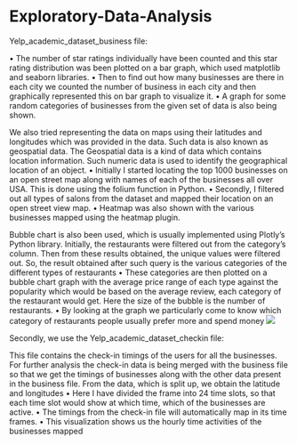 # Exploratory-Data-Analysis
Yelp_academic_dataset_business file:

• The number of star ratings individually have been counted and this star rating distribution was been plotted on a bar graph, which used matplotlib and seaborn libraries. • Then to find out how many businesses are there in each city we counted the number of business in each city and then graphically represented this on bar graph to visualize it. • A graph for some random categories of businesses from the given set of data is also being shown.

We also tried representing the data on maps using their latitudes and longitudes which was provided in the data. Such data is also known as geospatial data. The Geospatial data is a kind of data which contains location information. Such numeric data is used to identify the geographical location of an object. • Initially I started locating the top 1000 businesses on an open street map along with names of each of the businesses all over USA. This is done using the folium function in Python. • Secondly, I filtered out all types of salons from the dataset and mapped their location on an open street view map. • Heatmap was also shown with the various businesses mapped using the heatmap plugin.


Bubble chart is also been used, which is usually implemented using Plotly’s Python library. Initially, the restaurants were filtered out from the category’s column. Then from these results obtained, the unique values were filtered out. So, the result obtained after such query is the various categories of the different types of restaurants • These categories are then plotted on a bubble chart graph with the average price range of each type against the popularity which would be based on the average review, each category of the restaurant would get. Here the size of the bubble is the number of restaurants. • By looking at the graph we particularly come to know which category of restaurants people usually prefer more and spend money
![](bussiness.png)

Secondly, we use the Yelp_academic_dataset_checkin file:

This file contains the check-in timings of the users for all the businesses. For further analysis the check-in data is being merged with the business file so that we get the timings of businesses along with the other data present in the business file. From the data, which is split up, we obtain the latitude and longitudes • Here I have divided the frame into 24 time slots, so that each time slot would show at which time, which of the businesses are active. • The timings from the check-in file will automatically map in its time frames. • This visualization shows us the hourly time activities of the businesses mapped

